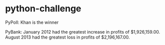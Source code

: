 # python-challenge
PyPoll: Khan is the winner

PyBank: January 2012 had the greatest increase in profits of $1,926,159.00. August 2013 had the greatest loss in profits of $2,196,167.00.
